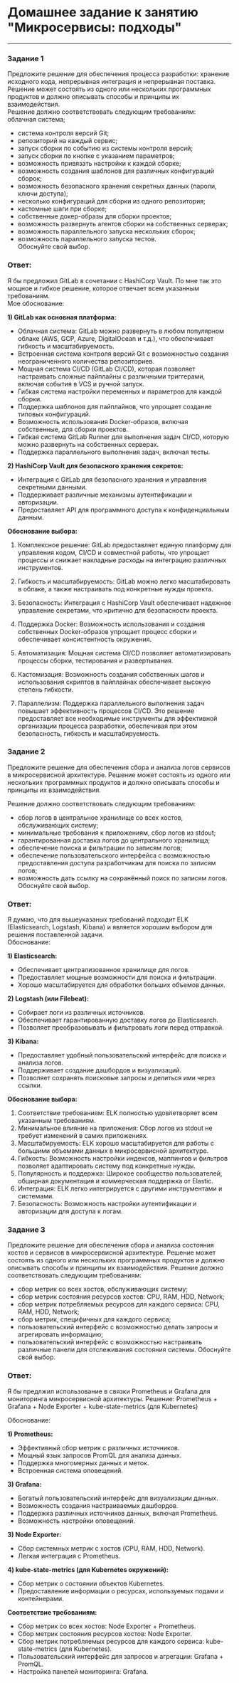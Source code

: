 # Домашнее задание к занятию "Микросервисы: подходы"

---

### Задание 1


Предложите решение для обеспечения процесса разработки: хранение исходного кода, непрерывная интеграция и непрерывная поставка. Решение может состоять из одного или нескольких программных продуктов и должно описывать способы и принципы их взаимодействия.  
Решение должно соответствовать следующим требованиям:  
облачная система;  
- система контроля версий Git;  
- репозиторий на каждый сервис;  
- запуск сборки по событию из системы контроля версий;  
- запуск сборки по кнопке с указанием параметров;  
- возможность привязать настройки к каждой сборке;  
- возможность создания шаблонов для различных конфигураций сборок;  
- возможность безопасного хранения секретных данных (пароли, ключи доступа);  
- несколько конфигураций для сборки из одного репозитория;  
- кастомные шаги при сборке;  
- собственные докер-образы для сборки проектов;  
- возможность развернуть агентов сборки на собственных серверах;  
- возможность параллельного запуска нескольких сборок;  
- возможность параллельного запуска тестов.  
Обоснуйте свой выбор.  

### Ответ:

Я бы предложил GitLab в сочетании с HashiCorp Vault. По мне так это мощное и гибкое решение, которое отвечает всем указанным требованиям.  
Мое обоснование:

**1) GitLab как основная платформа:**

- Облачная система: GitLab можно развернуть в любом популярном облаке (AWS, GCP, Azure, DigitalOcean и т.д.), что обеспечивает гибкость и масштабируемость.
- Встроенная система контроля версий Git с возможностью создания неограниченного количества репозиториев.
- Мощная система CI/CD (GitLab CI/CD), которая позволяет настраивать сложные пайплайны с различными триггерами, включая события в VCS и ручной запуск.
- Гибкая система настройки переменных и параметров для каждой сборки.
- Поддержка шаблонов для пайплайнов, что упрощает создание типовых конфигураций.
- Возможность использования Docker-образов, включая собственные, для сборки проектов.
- Гибкая система GitLab Runner для выполнения задач CI/CD, которую можно развернуть на собственных серверах.
- Поддержка параллельного выполнения задач, включая тесты.

**2) HashiCorp Vault для безопасного хранения секретов:**

- Интеграция с GitLab для безопасного хранения и управления секретными данными.
- Поддерживает различные механизмы аутентификации и авторизации.
- Предоставляет API для программного доступа к конфиденциальным данным.

**Обоснование выбора:**

1) Комплексное решение: GitLab предоставляет единую платформу для управления кодом, CI/CD и совместной работы, что упрощает процессы и снижает накладные расходы на интеграцию различных инструментов.

2) Гибкость и масштабируемость: GitLab можно легко масштабировать в облаке, а также настраивать под конкретные нужды проекта.

3) Безопасность: Интеграция с HashiCorp Vault обеспечивает надежное управление секретами, что критично для безопасности проекта.

4) Поддержка Docker: Возможность использования и создания собственных Docker-образов упрощает процесс сборки и обеспечивает консистентность окружения.

5) Автоматизация: Мощная система CI/CD позволяет автоматизировать процессы сборки, тестирования и развертывания.

6) Кастомизация: Возможность создания собственных шагов и использования скриптов в пайплайнах обеспечивает высокую степень гибкости.

7) Параллелизм: Поддержка параллельного выполнения задач повышает эффективность процессов CI/CD.
Это решение предоставляет все необходимые инструменты для эффективной организации процесса разработки, обеспечивая при этом безопасность, гибкость и масштабируемость.


### Задание 2

Предложите решение для обеспечения сбора и анализа логов сервисов в микросервисной архитектуре. Решение может состоять из одного или нескольких программных продуктов и должно описывать способы и принципы их взаимодействия.

Решение должно соответствовать следующим требованиям:

- сбор логов в центральное хранилище со всех хостов, обслуживающих систему;
- минимальные требования к приложениям, сбор логов из stdout;
- гарантированная доставка логов до центрального хранилища;
- обеспечение поиска и фильтрации по записям логов;
- обеспечение пользовательского интерфейса с возможностью предоставления доступа разработчикам для поиска по записям логов;
- возможность дать ссылку на сохранённый поиск по записям логов.
Обоснуйте свой выбор.

### Ответ:

Я думаю, что для вышеуказаных требований подходит ELK (Elasticsearch, Logstash, Kibana)  и является хорошим выбором для решения поставленной задачи.  
Обоснование:

 **1) Elasticsearch:**
- Обеспечивает централизованное хранилище для логов.  
- Предоставляет мощные возможности для поиска и фильтрации.  
- Хорошо масштабируется для обработки больших объемов данных.
    
**2) Logstash (или Filebeat):**  
- Собирает логи из различных источников.  
- Обеспечивает гарантированную доставку логов до Elasticsearch.  
- Позволяет преобразовывать и фильтровать логи перед отправкой.
      
**3) Kibana:**  
- Предоставляет удобный пользовательский интерфейс для поиска и анализа логов.  
- Поддерживает создание дашбордов и визуализаций.  
- Позволяет сохранять поисковые запросы и делиться ими через ссылки.  
  
**Обоснование выбора:**  

1) Соответствие требованиям: ELK полностью удовлетворяет всем указанным требованиям.  
2) Минимальное влияние на приложения: Сбор логов из stdout не требует изменений в самих приложениях.  
3) Масштабируемость: ELK хорошо масштабируется для работы с большими объемами данных в микросервисной архитектуре.  
4) Гибкость: Возможность настройки индексов, маппингов и фильтров позволяет адаптировать систему под конкретные нужды.  
5) Популярность и поддержка: Широкое сообщество пользователей, обширная документация и коммерческая поддержка от Elastic.  
6) Интеграция: ELK легко интегрируется с другими инструментами и системами.  
7) Безопасность: Возможность настройки аутентификации и авторизации для доступа к логам.  


### Задание 3

Предложите решение для обеспечения сбора и анализа состояния хостов и сервисов в микросервисной архитектуре. Решение может состоять из одного или нескольких программных продуктов и должно описывать способы и принципы их взаимодействия.
Решение должно соответствовать следующим требованиям:

- сбор метрик со всех хостов, обслуживающих систему;
- сбор метрик состояния ресурсов хостов: CPU, RAM, HDD, Network;
- сбор метрик потребляемых ресурсов для каждого сервиса: CPU, RAM, HDD, Network;
- сбор метрик, специфичных для каждого сервиса;
- пользовательский интерфейс с возможностью делать запросы и агрегировать информацию;
- пользовательский интерфейс с возможностью настраивать различные панели для отслеживания состояния системы.
Обоснуйте свой выбор.

### Ответ:

Я бы предлжил использование в связки Prometheus и Grafana для мониторинга микросервисной архитектуры.
Решение: Prometheus + Grafana + Node Exporter + kube-state-metrics (для Kubernetes)

Обоснование:

**1) Prometheus:**

- Эффективный сбор метрик с различных источников.
- Мощный язык запросов PromQL для анализа данных.
- Поддержка многомерных данных и меток.
- Встроенная система оповещений.

**3) Grafana:**

- Богатый пользовательский интерфейс для визуализации данных.
- Возможность создания настраиваемых дашбордов.
- Поддержка различных источников данных, включая Prometheus.
- Возможность настройки оповещений.

**3) Node Exporter:**

- Сбор системных метрик с хостов (CPU, RAM, HDD, Network).
- Легкая интеграция с Prometheus.

**4) kube-state-metrics (для Kubernetes окружений):**

- Сбор метрик о состоянии объектов Kubernetes.
- Предоставление информации о ресурсах, используемых подами и контейнерами.

**Соответствие требованиям:**

- Сбор метрик со всех хостов: Node Exporter + Prometheus.
- Сбор метрик состояния ресурсов хостов: Node Exporter.
- Сбор метрик потребляемых ресурсов для каждого сервиса: kube-state-metrics (для Kubernetes).
- Пользовательский интерфейс для запросов и агрегации: Grafana + PromQL.
- Настройка панелей мониторинга: Grafana.




















































